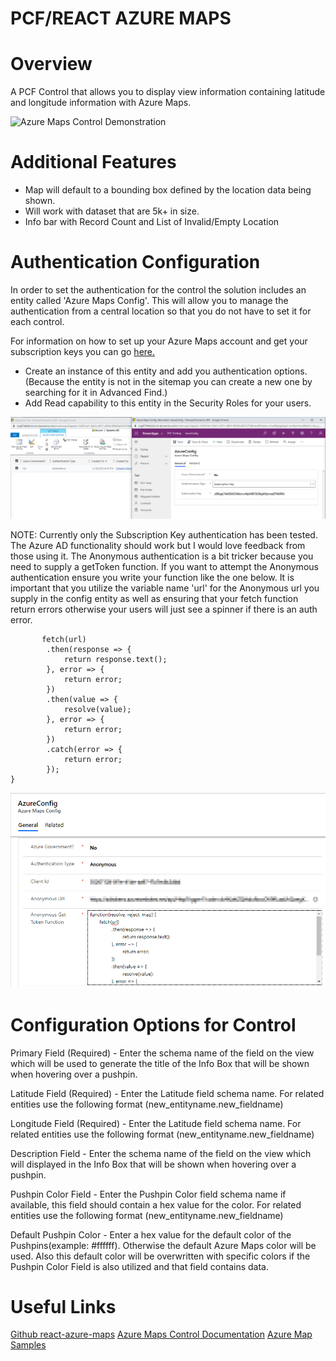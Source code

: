 PCF/REACT AZURE MAPS
================

# Overview
A PCF Control that allows you to display view information containing latitude and longitude information with Azure Maps.

![Azure Maps Control Demonstration](https://github.com/rwilson504/Blogger/blob/master/Azure-Maps-Control/images/azuremapcontrol.gif?raw=true)

# Additional Features
* Map will default to a bounding box defined by the location data being shown.
* Will work with dataset that are 5k+ in size.
* Info bar with Record Count and List of Invalid/Empty Location

# Authentication Configuration

In order to set the authentication for the control the solution includes an entity called 'Azure Maps Config'.  This will allow you to manage the authentication from a central location so that you do not have to set it for each control.

For information on how to set up your Azure Maps account and get your subscription keys you can go [here.](https://docs.microsoft.com/en-us/azure/azure-maps/how-to-manage-account-keys)

- Create an instance of this entity and add you authentication options. (Because the entity is not in the sitemap you can create a new one by searching for it in Advanced Find.)
- Add Read capability to this entity in the Security Roles for your users.

![Azure Maps Config](https://github.com/rwilson504/Blogger/blob/master/Azure-Maps-Control/images/azuremapsconfig.png?raw=true)

NOTE: Currently only the Subscription Key authentication has been tested.  The Azure AD functionality should work but I would love feedback from those using it.  The Anonymous authentication is a bit tricker because you need to supply a getToken function. If you want to attempt the Anonymous authentication ensure you write your function like the one below.  It is important that you utilize the variable name 'url' for the Anonymous url you supply in the config entity as well as ensuring that your fetch function return errors otherwise your users will just see a spinner if there is an auth error.

```function(resolve, reject, map) {
       fetch(url)
		.then(response => {
			return response.text();
		}, error => {
			return error;
		})
		.then(value => {
			resolve(value);
		}, error => {										
			return error;
		})
		.catch(error => {
			return error;
		});
}
```
![Azure Maps Config Anon](https://github.com/rwilson504/Blogger/blob/master/Azure-Maps-Control/images/azuremapsconfiganon.png?raw=true)


# Configuration Options for Control

Primary Field (Required) - Enter the schema name of the field on the view which will be used to generate the title of the Info Box that will be shown when hovering over a pushpin.

Latitude Field (Required) - Enter the Latitude field schema name. For related entities use the following format (new_entityname.new_fieldname)

Longitude Field (Required) - Enter the Latitude field schema name. For related entities use the following format (new_entityname.new_fieldname)

Description Field - Enter the schema name of the field on the view which will displayed in the Info Box that will be shown when hovering over a pushpin.

Pushpin Color Field - Enter the Pushpin Color field schema name if available, this field should contain a hex value for the color. For related entities use the following format (new_entityname.new_fieldname)

Default Pushpin Color - Enter a hex value for the default color of the Pushpins(example: #ffffff).  Otherwise the default Azure Maps color will be used.  Also this default color will be overwritten with specific colors if the Pushpin Color Field is also utilized and that field contains data.

# Useful Links

[Github react-azure-maps](https://github.com/WiredSolutions/react-azure-maps)
[Azure Maps Control Documentation](https://docs.microsoft.com/en-us/azure/azure-maps/how-to-use-map-control)
[Azure Map Samples](https://azuremapscodesamples.azurewebsites.net/)